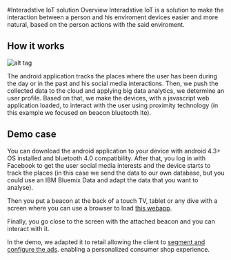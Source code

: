 #Interadstive IoT solution Overview
Interadstive IoT is a solution to make the interaction between a person and his enviroment devices easier and more natural, based on the person actions with the said enviroment.

## How it works
![alt tag](http://www.sompartyapp.com/smart_ads/img/tecnologia.jpg)

The android application tracks the places where the user has been during the day or in the past and his social media interactions. Then, we push the collected data to the cloud and applying big data analytics, we determine an user profile.
Based on that, we make the devices, with a javascript web application loaded, to interact with the user using proximity technology (in this example we focused on beacon bluetooth lte).
 
## Demo case
You can download the android application to your device with android 4.3+ OS installed and bluetooth 4.0 compatibility.
After that, you log in with Facebook to get the user social media interests and the device starts to track the places (in this case we send the data to our own database, but you could use an IBM Bluemix Data and adapt the data that you want to analyse).

Then you put a beacon at the back of a touch TV, tablet or any dive with a screen where you can use a browser to load [this webapp](http://www.sompartyapp.com/smart_ads/ad/).

Finally, you go close to the screen with the attached beacon and you can interact with it.

In the demo, we adapted it to retail allowing the client to [segment and configure the ads](http://www.sompartyapp.com/smart_ads/). enabling a personalized consumer shop experience. 




